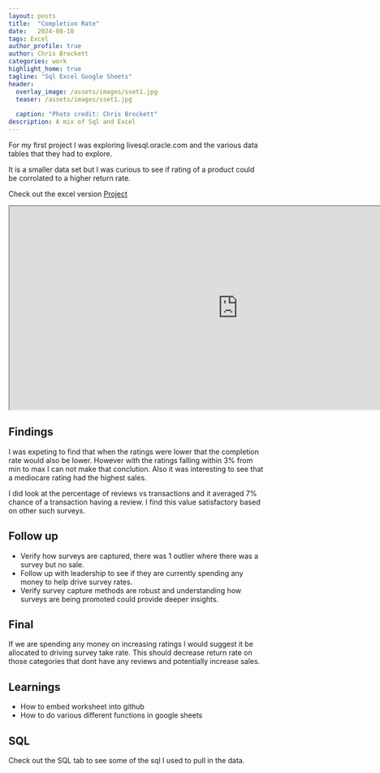 ```yaml
---
layout: posts
title:  "Completion Rate"
date:   2024-08-10
tags: Excel
author_profile: true
author: Chris Brockett
categories: work
highlight_home: true
tagline: "Sql Excel Google Sheets"
header:
  overlay_image: /assets/images/sset1.jpg
  teaser: /assets/images/sset1.jpg
  
  caption: "Photo credit: Chris Brockett"
description: A mix of Sql and Excel
---
```


For my first project I was exploring livesql.oracle.com and the various data tables that they had to explore.  

It is a smaller data set but I was curious to see if rating of a product could be corrolated to a higher return rate.

Check out the excel version [Project][Projects]

<iframe src="https://docs.google.com/spreadsheets/d/e/2PACX-1vS5hJ1X57oGWZWlp8BAoUR3eEeI9wRqSuaWvGl9b0Zqz5FzAQe_2uVx0rtzelP1Sg/pubhtml?widget=true&amp;headers=false" width="900" height="400"></iframe>

## Findings
I was expeting to find that when the ratings were lower that the completion rate would also be lower.  However with the ratings falling within 3% from min to max I can not make that conclution.  Also it was interesting to see that a mediocare rating had the highest sales.

I did look at the percentage of reviews vs transactions and it averaged 7% chance of a transaction having a review.  I find this value satisfactory based on other such surveys.
## Follow up
- Verify how surveys are captured, there was 1 outlier where there was a survey but no sale.
- Follow up with leadership to see if they are currently spending any money to help drive survey rates.  
- Verify survey capture methods are robust and understanding how surveys are being promoted could provide deeper insights.

## Final
If we are spending any money on increasing ratings I would suggest it be allocated to driving survey take rate.  This should decrease return rate on those categories that dont have any reviews and potentially increase sales.

## Learnings
- How to embed worksheet into github
- How to do various different functions in google sheets

## SQL
Check out the SQL tab to see some of the sql I used to pull in the data.  

[Projects]: https://1drv.ms/x/s!Agou-xgvW5RZxBepQE0xpTCSkim7?e=YeJur1